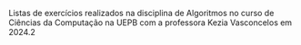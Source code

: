 Listas de exercícios realizados na disciplina de Algoritmos no curso de Ciências da Computação na UEPB com a professora Kezia Vasconcelos em 2024.2
